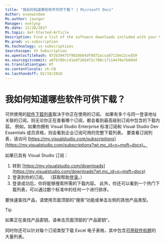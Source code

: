 ```yaml
---
title: "我如何知道哪些软件可供下载？ | Microsoft Docs"
Author: evanwindom
Ms.author: jaunger
Manager: evelynp
Ms.date: 12/28/2017
Ms.topic: Get-Started-Article
Description: Find a list of the software downloads included with your Visual Studio subscription.
Ms.prod: vs-subscription
Ms.technology: vs-subscriptions
Searchscope: VS Subscription
ms.openlocfilehash: 072b39475f9020b84df0d72acca87119e12ce3b9
ms.sourcegitcommit: a07b789cc41ed72664f2c700c1f114476e7b0ddd
ms.translationtype: HT
ms.contentlocale: zh-CN
ms.lasthandoff: 02/19/2018
---
```

# <a name="how-do-i-know-what-software-is-available-for-download"></a>我如何知道哪些软件可供下载？

可供使用的[软件下载列表](http://download.microsoft.com/download/1/5/4/15454442-CF17-47B9-A65D-DF84EF88511B/Visual_Studio_by_Subscription_Level.xlsx)取决于你正在使用的订阅。  如果有多个与同一登录地址关联的订阅，则无论你正在查看哪个订阅，都会看到最高级别订阅中包含的下载内容。  例如，如果你拥有 Visual Studio Enterprise 标准订阅和 Visual Studio Dev Essentials 成员资格，则会看到企业订阅可用的完整下载列表。  要查看订阅列表，请访问 [https://my.visualstudio.com/subscriptions](https://my.visualstudio.com/subscriptions?wt.mc_id=o~msft~docs)。 

如果已具有 Visual Studio 订阅： 
1. 转到 [https://my.visualstudio.com/downloads](https://my.visualstudio.com/downloads?wt.mc_id=o~msft~docs)
2. 登录到你的订阅。  （获取帮助[登录](/visualstudio/subscriptions/signing-in)。）
3. 登录成功后，你将能够搜索所需的下载内容。  此外，你还可以看到一个热门下载列表，可以通过数个标准中的任何一个进行排序。 

要快速查找产品，请使用页面顶部的“搜索”功能或单击左侧的其他产品类型。

> [!TIP]
> 如果正在查找产品密钥，请单击页面顶部的“产品密钥”。

同时你还可以针对每个订阅类型下载 Excel 电子表格，其中包含[可用软件标题](http://download.microsoft.com/download/1/5/4/15454442-CF17-47B9-A65D-DF84EF88511B/Visual_Studio_by_Subscription_Level.xlsx)的大量列表。  